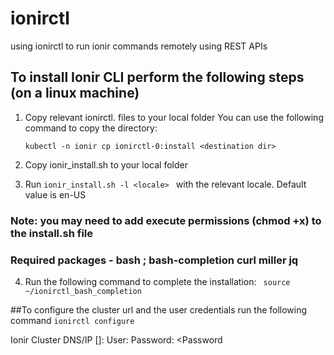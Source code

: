 # ionirctl
using ionirctl to run ionir commands remotely using REST APIs



## To install Ionir CLI perform the following steps (on a linux machine)
1.	Copy relevant ionirctl.<locale> files to your local folder
    You can use the following command to copy the directory:
    
    ``` kubectl -n ionir cp ionirctl-0:install <destination dir> ```
2.	Copy ionir_install.sh to your local folder
3.	Run
    ```ionir_install.sh -l <locale> ```
    with the relevant locale. Default value is en-US



### Note: you may need to add execute permissions (chmod +x) to the install.sh file 
###      Required packages - bash ; bash-completion curl miller jq

4.	Run the following command to complete the installation:
    ``` source ~/ionirctl_bash_completion```


##To configure the cluster url and the user credentials run the following command
``` ionirctl configure ```

Ionir Cluster DNS/IP []: <cluster-url>
User: <user>
Password: <Password
